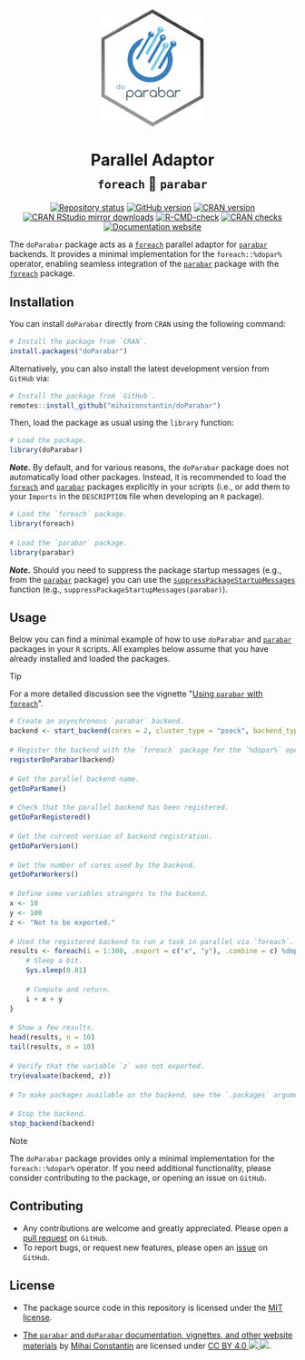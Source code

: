 <p align="center">
    <a href="https://parabar.mihaiconstantin.com">
        <img width="180px" src="man/figures/logo.png" alt="parabar logo"/>
    </a>
</p>

<h1 align="center">
    Parallel Adaptor
    <br>
    <sub><code style="display:inline">foreach</code> &#x1F50C; <code style="display:inline">parabar</code></sub>
</h1>

<!-- badges: start -->
<p align="center">
    <a href="https://www.repostatus.org/#active"><img src="https://www.repostatus.org/badges/latest/active.svg" alt="Repository status"/></a>
    <a href="https://github.com/mihaiconstantin/doParabar/releases"><img src="https://img.shields.io/github/v/release/mihaiconstantin/doParabar?display_name=tag&sort=semver" alt="GitHub version"/></a>
    <a href="https://cran.r-project.org/package=doParabar "><img src="https://www.r-pkg.org/badges/version/doParabar" alt="CRAN version"/></a>
    <a href="https://www.r-pkg.org/pkg/doParabar"><img src="https://cranlogs.r-pkg.org/badges/grand-total/doParabar" alt="CRAN RStudio mirror downloads"/></a>
    <a href="https://github.com/mihaiconstantin/doParabar/actions"><img src="https://github.com/mihaiconstantin/doParabar/workflows/R-CMD-check/badge.svg" alt="R-CMD-check" /></a>
    <a href="https://cran.r-project.org/web/checks/check_results_doParabar.html"><img src="https://badges.cranchecks.info/worst/doParabar.svg" alt="CRAN checks"/></a>
    <a href="https://parabar.mihaiconstantin.com/articles/foreach"><img src="https://img.shields.io/badge/docs-website-brightgreen" alt="Documentation website"/></a>
</p>
<!-- badges: end -->

The `doParabar` package acts as a
[`foreach`](https://CRAN.R-project.org/package=foreach) parallel adaptor for
[`parabar`](https://parabar.mihaiconstantin.com) backends. It provides a minimal
implementation for the `foreach::%dopar%` operator, enabling seamless
integration of the [`parabar`](https://parabar.mihaiconstantin.com) package with
the [`foreach`](https://CRAN.R-project.org/package=foreach)  package.

## Installation

You can install `doParabar` directly from `CRAN` using the following command:

```r
# Install the package from `CRAN`.
install.packages("doParabar")
```

Alternatively, you can also install the latest development version from `GitHub`
via:

```r
# Install the package from `GitHub`.
remotes::install_github("mihaiconstantin/doParabar")
```

Then, load the package as usual using the `library` function:

```r
# Load the package.
library(doParabar)
```

**_Note._** By default, and for various reasons, the `doParabar` package does
not automatically load other packages. Instead, it is recommended to load the
[`foreach`](https://CRAN.R-project.org/package=foreach) and
[`parabar`](https://parabar.mihaiconstantin.com) packages explicitly in your
scripts (i.e., or add them to your `Imports` in the `DESCRIPTION` file when
developing an `R` package).

```r
# Load the `foreach` package.
library(foreach)

# Load the `parabar` package.
library(parabar)
```

**_Note._** Should you need to suppress the package startup messages (e.g., from
the [`parabar`](https://parabar.mihaiconstantin.com) package) you can use the
[`suppressPackageStartupMessages`](https://stat.ethz.ch/R-manual/R-devel/library/base/html/message.html)
function (e.g., `suppressPackageStartupMessages(parabar)`).

## Usage

Below you can find a minimal example of how to use `doParabar` and
[`parabar`](https://parabar.mihaiconstantin.com) packages in your `R` scripts.
All examples below assume that you have already installed and loaded the
packages.

> [!TIP]
> For a more detailed discussion see the vignette "[Using `parabar` with
> `foreach`](https://parabar.mihaiconstantin.com/articles/foreach)".

```r
# Create an asynchronous `parabar` backend.
backend <- start_backend(cores = 2, cluster_type = "psock", backend_type = "async")

# Register the backend with the `foreach` package for the `%dopar%` operator.
registerDoParabar(backend)

# Get the parallel backend name.
getDoParName()

# Check that the parallel backend has been registered.
getDoParRegistered()

# Get the current version of backend registration.
getDoParVersion()

# Get the number of cores used by the backend.
getDoParWorkers()

# Define some variables strangers to the backend.
x <- 10
y <- 100
z <- "Not to be exported."

# Used the registered backend to run a task in parallel via `foreach`.
results <- foreach(i = 1:300, .export = c("x", "y"), .combine = c) %dopar% {
    # Sleep a bit.
    Sys.sleep(0.01)

    # Compute and return.
    i + x + y
}

# Show a few results.
head(results, n = 10)
tail(results, n = 10)

# Verify that the variable `z` was not exported.
try(evaluate(backend, z))

# To make packages available on the backend, see the `.packages` argument.

# Stop the backend.
stop_backend(backend)
```

> [!NOTE]
> The `doParabar` package provides only a minimal implementation for the
`foreach::%dopar%` operator. If you need additional functionality, please
consider contributing to the package, or opening an issue on `GitHub`.

## Contributing
- Any contributions are welcome and greatly appreciated. Please open a [pull
  request](https://github.com/mihaiconstantin/doParabar/pulls) on `GitHub`.
- To report bugs, or request new features, please open an
  [issue](https://github.com/mihaiconstantin/doParabar/issues) on `GitHub`.

## License
- The package source code in this repository is licensed under the [MIT
  license](https://opensource.org/license/mit).
- <p class="license-cc" xmlns:cc="https://creativecommons.org/ns#" xmlns:dct="https://purl.org/dc/terms/"><a property="dct:title" rel="cc:attributionURL" href="https://parabar.mihaiconstantin.com">The <code>parabar</code> and <code>doParabar</code> documentation, vignettes, and other website materials</a> by <a rel="cc:attributionURL dct:creator" property="cc:attributionName" href="https://mihaiconstantin.com">Mihai Constantin</a> are licensed under <a href="https://creativecommons.org/licenses/by/4.0/?ref=chooser-v1" target="_blank" rel="license noopener noreferrer" style="display:inline-block;">CC BY 4.0 <img style="height:22px!important" src="https://mirrors.creativecommons.org/presskit/icons/cc.svg?ref=chooser-v1"> <img style="height:22px!important" src="https://mirrors.creativecommons.org/presskit/icons/by.svg?ref=chooser-v1"></a>.</p>
